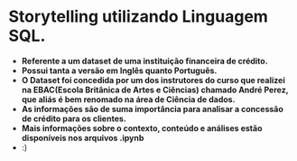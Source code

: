 # Storytelling utilizando Linguagem SQL.
* **Referente a um dataset de uma instituição financeira de crédito.**
* **Possui tanta a versão em Inglês quanto Português.**
* **O Dataset foi concedida por um dos instrutores do curso que realizei na EBAC(Escola Britânica de Artes e Ciências) chamado André Perez, que aliás é bem renomado na área de Ciência de dados.**
* **As informações são de suma importância para analisar a concessão de crédito para os clientes.**
* **Mais informações sobre o contexto, conteúdo e análises estão disponíveis nos arquivos .ipynb**
*  :)
